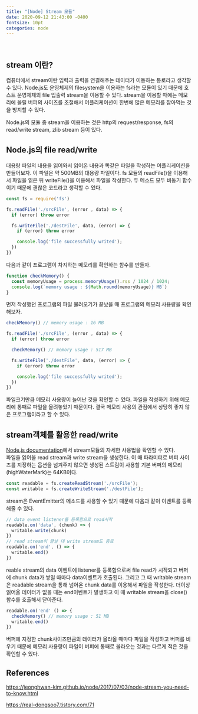 ```yaml
---
title: "[Node] Stream 모듈"
date: 2020-09-12 21:43:00 -0400
fontsize: 10pt
categories: node
---
```


<br>

## stream 이란?

컴퓨터에서 stream이란 입력과 출력을 연결해주는 데이터가 이동하는  통로라고 생각할 수 있다. Node.js도 운영체제의 filesystem을 이용하는 fs라는 모듈이 있기 때문에 호스트 운영체제의 file 입출력 stream을 이용할 수 있다. stream을 이용할 때에는 메모리에 올릴 버퍼의 사이즈를 조절해서 어플리케이션이 한번에 많은 메모리를 잡아먹는 것을 방지할 수 있다.  
  
Node.js의 모듈 중 stream을 이용하는 것은 http의 request/response, fs의 read/write stream, zlib stream 등이 있다.  

## Node.js의 file read/write  

대용량 파일의 내용을 읽어와서 읽어온 내용과 똑같은 파일을 작성하는 어플리케이션을 만들어보자. 이 파일은 약 500MB의 대용량 파일이다. fs 모듈의 readFile()을 이용해서 파일을 읽은 뒤 writeFile()을 이용해서 파일을 작성한다. 두 메소드 모두 비동기 함수이기 때문에 괜찮은 코드라고 생각할 수 있다.  

~~~javascript
const fs = require('fs')

fs.readFile('./srcFile', (error , data) => {
  if (error) throw error

  fs.writeFile('./destFile', data, (error) => {
    if (error) throw error

    console.log('file successfully writed');
  })
})
~~~

다음과 같이 프로그램이 차지하는 메모리를 확인하는 함수를 만들자.

~~~javascript
function checkMemory() {
  const memoryUsage = process.memoryUsage().rss / 1024 / 1024;
  console.log(`memory usage : ${Math.round(memoryUsage)} MB`)
}
~~~

먼저 작성했던 프로그램의 파일 불러오기가 끝났을 때 프로그램의 메모리 사용량을 확인해보자.

~~~javascript
checkMemory() // memory usage : 16 MB

fs.readFile('./srcFile', (error , data) => {
  if (error) throw error

  checkMemory() // memory usage : 517 MB

  fs.writeFile('./destFile', data, (error) => {
    if (error) throw error

    console.log('file successfully writed');
  })
})
~~~

파일크기만큼 메모리 사용량이 늘어난 것을 확인할 수 있다. 파일을 작성하기 위해 메모리에 통째로 파일을 올려놓았기 때문이다. 결국 메모리 사용의 관점에서 상당히 좋지 않은 프로그램이라고 할 수 있다.

## stream객체를 활용한 read/write  

[Node.js documentation](https://nodejs.org/api/stream.html)에서 stream모듈의 자세한 사용법을 확인할 수 있다.  
파일을 읽어올 read stream과 write stream을 생성한다. 이 때 파라미터로 버퍼 사이즈를 지정하는 옵션을 넘겨주지 않으면 생성된 스트림이 사용할 기본 버퍼의 메모리(highWaterMark)는 64KB이다.

~~~javascript
const readable = fs.createReadStream('./srcFile');
const writable = fs.createWriteStream('./destFile');
~~~

stream은 EventEmitter의 메소드를 사용할 수 있기 때문에 다음과 같이 이벤트를 등록해줄 수 있다.  

~~~javascript
// data event listener를 등록함으로 read시작
readable.on('data', (chunk) => {
  writable.write(chunk)
})
// read stream이 끝날 대 write stream도 종료
readable.on('end', () => {
  writable.end()
})
~~~

reable stream의 data 이벤트에 listener를 등록함으로써 file read가 시작되고 버퍼에 chunk data가 쌓일 때마다 data이벤트가 호출된다. 그리고 그 때 writable stream은 readable stream을 통해 넘어온 chunk data를 이용해서 파일을 작성한다. 더이상 읽어올 데이터가 없을 때는 end이벤트가 발생하고 이 때 writable stream을 close() 함수를 호출해서 닫아준다.

~~~javascript    
readable.on('end' () => {
  checkMemory() // memory usage : 51 MB
  writable.end()
})
~~~

버퍼에 지정한 chunk사이즈만큼의 데이터가 올라올 때마다 파일을 작성하고 버퍼를 비우기 때문에 메모리 사용량이 파일이 버퍼에 통째로 올라오는 것과는 다르게 적은 것을 확인할 수 있다.

## References

<https://jeonghwan-kim.github.io/node/2017/07/03/node-stream-you-need-to-know.html>  

<https://real-dongsoo7.tistory.com/71>
